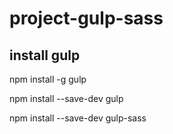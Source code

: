 # project-gulp-sass

## install gulp
npm install -g gulp

npm install --save-dev gulp

npm install --save-dev gulp-sass
